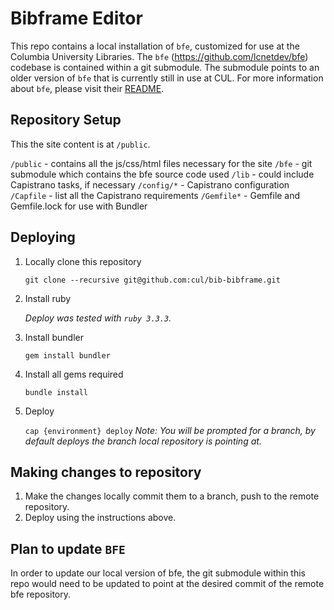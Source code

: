 # Bibframe Editor
This repo contains a local installation of `bfe`, customized for use at the Columbia University Libraries. The `bfe` (https://github.com/lcnetdev/bfe) codebase is contained within a git submodule. The submodule points to an older version of `bfe` that is currently still in use at CUL. For more information about `bfe`, please visit their [README](https://github.com/lcnetdev/bfe/blob/master/README.md).

## Repository Setup
This the site content is at `/public`.

`/public`   - contains all the js/css/html files necessary for the site
`/bfe`      - git submodule which contains the bfe source code used
`/lib`      - could include Capistrano tasks, if necessary
`/config/*` - Capistrano configuration
`/Capfile`  - list all the Capistrano requirements
`/Gemfile*` - Gemfile and Gemfile.lock for use with Bundler

## Deploying
1. Locally clone this repository

   `git clone --recursive git@github.com:cul/bib-bibframe.git`
2. Install ruby

   _Deploy was tested with `ruby 3.3.3`._
3. Install bundler

   `gem install bundler`
  
4. Install all gems required
  
   `bundle install`
   
5. Deploy
   
   `cap {environment} deploy`
   _Note: You will be prompted for a branch, by default deploys the branch local repository is pointing at._

## Making changes to repository
1. Make the changes locally commit them to a branch, push to the remote repository.
2. Deploy using the instructions above.

## Plan to update `BFE`
In order to update our local version of bfe, the git submodule within this repo would need to be updated to point at the desired commit of the remote bfe repository.
